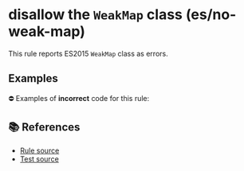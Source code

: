 # disallow the `WeakMap` class (es/no-weak-map)

This rule reports ES2015 `WeakMap` class as errors.

## Examples

⛔ Examples of **incorrect** code for this rule:

<eslint-playground type="bad" code="/*eslint es/no-weak-map: error */
let map = new WeakMap()
" />

## 📚 References

- [Rule source](https://github.com/mysticatea/eslint-plugin-es/blob/v2.0.0/lib/rules/no-weak-map.js)
- [Test source](https://github.com/mysticatea/eslint-plugin-es/blob/v2.0.0/tests/lib/rules/no-weak-map.js)
